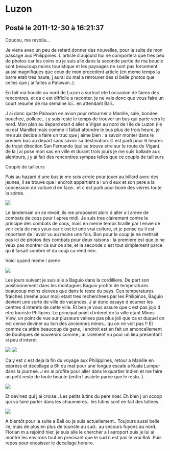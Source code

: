 # Luzon
## Posté le 2011-12-30 à 16:21:37

Coucou, me revoila...

Je viens avec un peu de retard donner des nouvelles, pour la suite de mon passage aux Philippines. L article d aujourd hui ne comportera que tres peu de photos car les coins ou je suis alle dans la seconde partie de ma boucle sont beaucoup moins touristique et les paysages ne sont pas forcement aussi magnifiques que ceux de mon precedent article (en meme temps la barre etait tres haute, j aurai du mal a retrouver des si belle photos que celles que j ai faites a Palawan..).

En fait ma boucle au nord de Luzon a surtout ete l occasion de faires des rencontres, et ca c est difficile a raconter, je ne vais donc que vous faire un court resume de ma semaine ici.. en attendant Bali..

J ai donc quitte Palawan en avion pour retourner a Manille, sale, bondee, bouchee, polluee.. j y suis reste le temps de trouver un bus qui parte vers le nord. Mon plan au depard etait d aller a Vigan au nord de l ile de Luzon (ile ou est Manille) mais comme il fallait attendre le bus plus de trois heure, je me suis decide a faire un truc que j aime bien : a savoir monter dans le premier bus au depart sans savoir sa destination. C est parti pour 6 heures de trajet direction San Fernando (qui se trouve etre sur le route de Vigan). de la j ai pose mon sac en ville et durant trois jours je me suis ballade aux alentours, j y ai fait des rencontres sympas telles que ce couple de tailleurs

Couple de tailleurs

Puis au hazard d une bus je me suis arrete pour jouer au billard avec des jeunes, il se trouve que l endroit appartient a l un d eux et son pere a la concession de voiture d en face.. et c est parti pour boire des verres toute la soiree.

<img src="http://etienne.croclemonde.org/public/Philippines/DSCF2278.jpg" />

Le landemain on se revoit, ils me proposent alors d aller a l arene de combats de coqs pour l apres midi. Je suis tres clairement contre le principe des combats de coqs, mais en meme temps tiraille par l envie de voir cela de mes yeux car c est ici une vrai culture, et je pense qu il est important de l avoir vu au moins une fois. Bon pour le coup je ne mettrait pas ici de photos des combats pour deux raisons : la premiere est que je ne veux pas montrer ca sur ce site, et la seconde c est tout simplement parce qu il faisait sombre et du coup ca rend rien.

Voici quand meme l arene

<img src="http://etienne.croclemonde.org/public/Philippines/DSCF2287.jpg" />

Les jours suivant je suis alle a Baguio dans la cordilliere. De part son positionnement dans les montagnes Baguio profite de temperatures beaucoup moins elevees que dans le reste du pays. Ces temperatures fraiches (meme pour moi) etant tres recherchees par les Philipinos, Baguio devient une sorte de ville de vacances. J ai donc essaye d ecumer les centres d interets de cette ville. Et ben je vous assure que c est pas jojo d etre touriste Philipino. Le principal point d interet de la ville etant Mines View, un point de vue sur plusieurs vallees pas plus joli que ca et duquel on est cense deviner au loin des anciennes mines.. qu on ne voit pas !! Et comme ca attire beaucoup de gens, l endroit est en fait un amoncellement de boutiques de souvenirs comme j ai rarement vu pour un lieu presentant si peu d interet

<img src="http://etienne.croclemonde.org/public/Philippines/DSCF2298.jpg" />

<img src="http://etienne.croclemonde.org/public/Philippines/DSCF2296.jpg" />

Ca y est c est deja la fin du voyage aux Philippines, retour a Manille en express et decollage a 6h du mat pour une longue escale a Kuala Lumpur dans la journee. J en ai profite pour aller dans le quartier indien et me faire un petit resto de toute beaute (enfin l assiete parce que le resto..).

<img src="http://etienne.croclemonde.org/public/Philippines/DSCF2306.jpg" />

Et devinez qui j ai croise.. Les petits lutins du pere noel. Eh bien j un scoop qui va faire parler dans les chaumieres.. les lutins sont en fait des lutines..

<img src="http://etienne.croclemonde.org/public/Philippines/DSCF2308.jpg" />

A bientôt pour la suite a Bali ou je suis actuellement.. Toujours aussi belle ile, mais de plus en plus de touriste au sud.. au secours fuyons au nord.. Florian m a rejoind hier, je suis alle le chercher a l aeroport puis je lui ai montre les environs tout en precisant que le sud n est pas le vrai Bali. Puis repos pour encaisser le decallage horaire.
